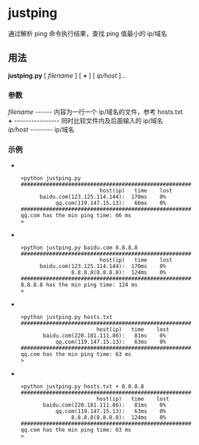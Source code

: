 # justping
通过解析 ping 命令执行结果，查找 ping 值最小的 ip/域名

## 用法
**justping.py** [ *filename* ] [ **+** ] [ *ip/host* ]...

### 参数
*filename* ------ 内容为一行一个 ip/域名的文件，参考 hosts.txt    
**+** ---------------- 同时比较文件内及后面输入的 ip/域名    
*ip/host* -------- ip/域名

### 示例

* 

        >python justping.py
        ######################################################
                                 host(ip)   time    lost
              baidu.com(123.125.114.144):  170ms    0%
                   qq.com(119.147.15.13):   66ms    0%
        ######################################################
        qq.com has the min ping time: 66 ms
        >

* 

        >python justping.py baidu.com 8.8.8.8
        ######################################################
                                 host(ip)   time    lost
              baidu.com(123.125.114.144):  170ms    0%
                        8.8.8.8(8.8.8.8):  124ms    0%
        ######################################################
        8.8.8.8 has the min ping time: 124 ms
        >

* 

        >python justping.py hosts.txt
        ######################################################
                                host(ip)   time    lost
               baidu.com(220.181.111.86):   81ms    0%
                   qq.com(119.147.15.13):   63ms    0%
        ######################################################
        qq.com has the min ping time: 63 ms
        >

* 

        >python justping.py hosts.txt + 8.8.8.8
        ######################################################
                                host(ip)   time    lost
               baidu.com(220.181.111.86):   81ms    0%
                   qq.com(119.147.15.13):   63ms    0%
                        8.8.8.8(8.8.8.8):  124ms    0%
        ######################################################
        qq.com has the min ping time: 63 ms
        >

